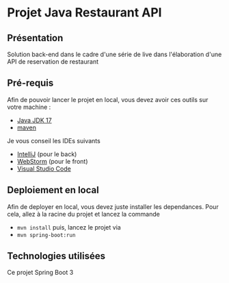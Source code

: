
# Projet Java Restaurant API

## Présentation

Solution back-end dans le cadre d'une série de live dans l'élaboration d'une API de reservation de restaurant

## Pré-requis

Afin de pouvoir lancer le projet en local, vous devez avoir ces outils sur votre machine : 
- [Java JDK 17](https://adoptium.net/temurin/releases/)
- [maven](https://dlcdn.apache.org/maven/maven-3/3.9.1/binaries/apache-maven-3.9.1-bin.zip)

Je vous conseil les IDEs suivants
- [IntelliJ](https://www.jetbrains.com/fr-fr/idea/download/) (pour le back)
- [WebStorm](https://www.jetbrains.com/fr-fr/webstorm/download/) (pour le front)
- [Visual Studio Code](https://code.visualstudio.com/)


## Deploiement en local 

Afin de deployer en local, vous devez juste installer les dependances.
Pour cela, allez à la racine du projet et lancez la commande
- ```mvn install```
puis, lancez le projet via 
- ```mvn spring-boot:run```

## Technologies utilisées

Ce projet Spring Boot 3
